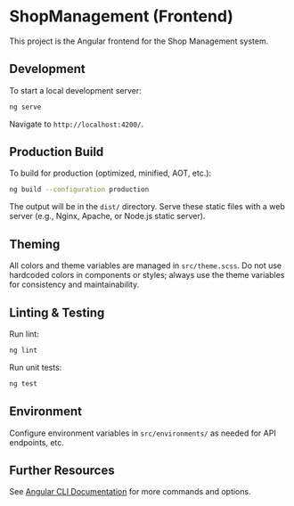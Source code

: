 
# ShopManagement (Frontend)

This project is the Angular frontend for the Shop Management system.

## Development

To start a local development server:

```bash
ng serve
```
Navigate to `http://localhost:4200/`.

## Production Build

To build for production (optimized, minified, AOT, etc.):

```bash
ng build --configuration production
```
The output will be in the `dist/` directory. Serve these static files with a web server (e.g., Nginx, Apache, or Node.js static server).

## Theming

All colors and theme variables are managed in `src/theme.scss`. Do not use hardcoded colors in components or styles; always use the theme variables for consistency and maintainability.

## Linting & Testing

Run lint:
```bash
ng lint
```
Run unit tests:
```bash
ng test
```

## Environment

Configure environment variables in `src/environments/` as needed for API endpoints, etc.

## Further Resources

See [Angular CLI Documentation](https://angular.dev/tools/cli) for more commands and options.
